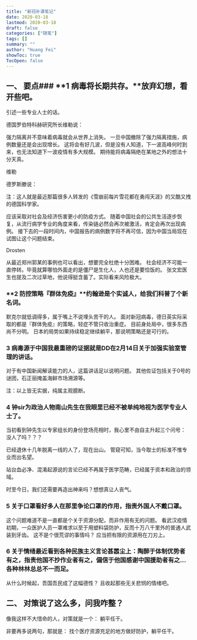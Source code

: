 ```yaml
---
title: "新冠补课笔记"
date: 2020-03-18
lastmod: 2020-03-18
draft: false
categories: ["随笔"]
tags: []
summary: ""
author: "Huang Fei"
showToc: true
TocOpen: false
---
```


## **一、 要点**### **1 病毒将长期共存。**放弃幻想，看开些吧。

引述一些专业人士的话。

德国罗伯特科赫研究所长维勒说：

强力隔离并不意味着病毒就会从世界上消失。
一旦中国撤除了强力隔离措施，病例数量还是会出现增长。
这将会有好几波，但是没有人知道，下一波高峰何时到来，也无法知道下一波疫情有多大规模。
期待能将病毒隔绝在某地之外的想法十分天真。

维勒

德罗斯滕说：

注：这人就是最近那篇很多人转发的《雪崩前每片雪花都在勇闯天涯》的又酷又拽的德国科学家。

应该采取对社会及经济伤害更小的防疫方式。
随着中国社会的公共生活逐步恢复，从流行病学专业的角度来看，传染链必然会再次被激活，肯定会再次出现病例。
接下去的一段时间内，中国报告的病例数字将不再可信，因为中国当局现在试图让这个问题结束。

Drosten

从最近郑州郭某的事例也可以看出，想要完全杜绝十分困难。
社会经济不可能一直停转。毕竟就算哪怕外面走的是僵尸是生化人，人也还是要恰饭的。
张文宏医生也提及二次过草地，他说得挺含蓄了。实际看来风险极大。

### **2 防控策略『群体免疫』**约翰逊是个实诚人，给我们科普了个新名词。
默克尔就低调得多，属于嘴上不说埋头苦干的人。
面对新冠病毒，德日英实际采取的都是『群体免疫』的策略，轻症不管只收治重症。
目前身处局中，很多东西尚不分明。
日本的局势如果持续稳定继续躺平，那说明策略还是可行的。

### **3 病毒源于中国**我最重磅的证据就是DD在2月14日关于加强实验室管理的讲话。
对于有中国新闻解读能力的人，这篇讲话足以说明问题。
其他佐证包括关于0号的谜团，石正丽掩盖海鲜市场溯源等。

注：以上皆无实据，纯属主观臆断。

### **4 钟sir为政治人物**南山先生在我眼里已经不被单纯地视为医学专业人士了。

当初看到钟先生以专家组长的身份登场亮相时，我心里不由自主升起三个问号：
没人了吗？？？

已经退休十几年脱离一线的人了，现在出山。
管窥可知，当今取士的标准不惟专业而出名望。

站台血必净、混淆起源说的言论已经不再属于医学范畴，已经属于资本和政治的领域。

时至今日，我们还需要再造出神来吗？想想真让人丧气。

### **5 关于口罩**看好多人在那里争论口罩的作用，指责外国人不戴口罩。
这个问题难道不是一直都是个关于资源分配，而非作用有无的问题。
看武汉疫情初期，一众医护人员一罩难求以至于用塑料袋防护，反而十万八千里外的普通人武装到牙齿。
这不是个很荒谬的事情吗？
应当把有限的资源用在刀刃上。

### **6 关于情绪**最近看到各种民族主义言论甚嚣尘上：陶醉于体制优势者有之，指责他国不抄作业者有之，偏信于他国感谢中国援助者有之…各种林林总总不一而足。
从什么时候起，吾国吾民成了这幅德性？
且收起那些无关悲悯的情绪吧。

## **二、 对策**说了这么多，问我咋整？

像我这样不大惜命的人，对策就是一个：
躺平任干。

非要再多说两句，那就是：
找个医疗资源充足的地方做好防护，躺平任干。
